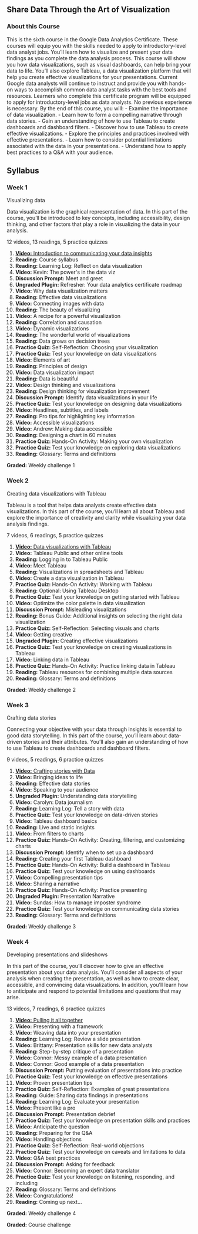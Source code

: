 ## Share Data Through the Art of Visualization
### About this Course
This is the sixth course in the Google Data Analytics Certificate. These courses will equip you with the skills needed to apply to introductory-level data analyst jobs. You’ll learn how to visualize and present your data findings as you complete the data analysis process. This course will show you how data visualizations, such as visual dashboards, can help bring your data to life. You’ll also explore Tableau, a data visualization platform that will help you create effective visualizations for your presentations. Current Google data analysts will continue to instruct and provide you with hands-on ways to accomplish common data analyst tasks with the best tools and resources. Learners who complete this certificate program will be equipped to apply for introductory-level jobs as data analysts. No previous experience is necessary. By the end of this course, you will: - Examine the importance of data visualization. - Learn how to form a compelling narrative through data stories. - Gain an understanding of how to use Tableau to create dashboards and dashboard filters. - Discover how to use Tableau to create effective visualizations. - Explore the principles and practices involved with effective presentations. - Learn how to consider potential limitations associated with the data in your presentations. - Understand how to apply best practices to a Q&A with your audience.

## Syllabus

### Week 1

Visualizing data

Data visualization is the graphical representation of data. In this part of the course, you’ll be introduced to key concepts, including accessibility, design thinking, and other factors that play a role in visualizing the data in your analysis.

12 videos, 13 readings, 5 practice quizzes

1.  [**Video:** Introduction to communicating your data insights](https://www.coursera.org/lecture/visualize-data/introduction-to-communicating-your-data-insights-9bc24)
2.  **Reading:** Course syllabus
3.  **Reading:** Learning Log: Reflect on data visualization
4.  **Video:** Kevin: The power's in the data viz
5.  **Discussion Prompt:** Meet and greet
6.  **Ungraded Plugin:** Refresher: Your data analytics certificate roadmap
7.  **Video:** Why data visualization matters
8.  **Reading:** Effective data visualizations
9.  **Video:** Connecting images with data
10.  **Reading:** The beauty of visualizing
11.  **Video:** A recipe for a powerful visualization
12.  **Reading:** Correlation and causation
13.  **Video:** Dynamic visualizations
14.  **Reading:** The wonderful world of visualizations
15.  **Reading:** Data grows on decision trees
16.  **Practice Quiz:** Self-Reflection: Choosing your visualization
17.  **Practice Quiz:** Test your knowledge on data visualizations
18.  **Video:** Elements of art
19.  **Reading:** Principles of design
20.  **Video:** Data visualization impact
21.  **Reading:** Data is beautiful
22.  **Video:** Design thinking and visualizations
23.  **Reading:** Design thinking for visualization improvement
24.  **Discussion Prompt:** Identify data visualizations in your life
25.  **Practice Quiz:** Test your knowledge on designing data visualizations
26.  **Video:** Headlines, subtitles, and labels
27.  **Reading:** Pro tips for highlighting key information
28.  **Video:** Accessible visualizations
29.  **Video:** Andrew: Making data accessible
30.  **Reading:** Designing a chart in 60 minutes
31.  **Practice Quiz:** Hands-On Activity: Making your own visualization
32.  **Practice Quiz:** Test your knowledge on exploring data visualizations
33.  **Reading:** Glossary: Terms and definitions

**Graded:** Weekly challenge 1

### Week 2

Creating data visualizations with Tableau

Tableau is a tool that helps data analysts create effective data visualizations. In this part of the course, you’ll learn all about Tableau and explore the importance of creativity and clarity while visualizing your data analysis findings.

7 videos, 6 readings, 5 practice quizzes

1.  [**Video:** Data visualizations with Tableau](https://www.coursera.org/lecture/visualize-data/data-visualizations-with-tableau-sLxV4)
2.  **Video:** Tableau Public and other online tools
3.  **Reading:** Logging in to Tableau Public
4.  **Video:** Meet Tableau
5.  **Reading:** Visualizations in spreadsheets and Tableau
6.  **Video:** Create a data visualization in Tableau
7.  **Practice Quiz:** Hands-On Activity: Working with Tableau
8.  **Reading:** Optional: Using Tableau Desktop
9.  **Practice Quiz:** Test your knowledge on getting started with Tableau
10.  **Video:** Optimize the color palette in data visualization
11.  **Discussion Prompt:** Misleading visualizations
12.  **Reading:** Bonus Guide: Additional insights on selecting the right data visualization
13.  **Practice Quiz:** Self-Reflection: Selecting visuals and charts
14.  **Video:** Getting creative
15.  **Ungraded Plugin:** Creating effective visualizations
16.  **Practice Quiz:** Test your knowledge on creating visualizations in Tableau
17.  **Video:** Linking data in Tableau
18.  **Practice Quiz:** Hands-On Activity: Practice linking data in Tableau
19.  **Reading:** Tableau resources for combining multiple data sources
20.  **Reading:** Glossary: Terms and definitions

**Graded:** Weekly challenge 2

### Week 3

Crafting data stories

Connecting your objective with your data through insights is essential to good data storytelling. In this part of the course, you’ll learn about data-driven stories and their attributes. You’ll also gain an understanding of how to use Tableau to create dashboards and dashboard filters.

9 videos, 5 readings, 6 practice quizzes

1.  [**Video:** Crafting stories with Data](https://www.coursera.org/lecture/visualize-data/crafting-stories-with-data-tF68H)
2.  **Video:** Bringing ideas to life
3.  **Reading:** Effective data stories
4.  **Video:** Speaking to your audience
5.  **Ungraded Plugin:** Understanding data storytelling
6.  **Video:** Carolyn: Data journalism
7.  **Reading:** Learning Log: Tell a story with data
8.  **Practice Quiz:** Test your knowledge on data-driven stories
9.  **Video:** Tableau dashboard basics
10.  **Reading:** Live and static insights
11.  **Video:** From filters to charts
12.  **Practice Quiz:** Hands-On Activity: Creating, filtering, and customizing charts
13.  **Discussion Prompt:** Identify when to set up a dashboard
14.  **Reading:** Creating your first Tableau dashboard
15.  **Practice Quiz:** Hands-On Activity: Build a dashboard in Tableau
16.  **Practice Quiz:** Test your knowledge on using dashboards
17.  **Video:** Compelling presentation tips
18.  **Video:** Sharing a narrative
19.  **Practice Quiz:** Hands-On Activity: Practice presenting
20.  **Ungraded Plugin:** Presentation Narrative
21.  **Video:** Sundas: How to manage imposter syndrome
22.  **Practice Quiz:** Test your knowledge on communicating data stories
23.  **Reading:** Glossary: Terms and definitions

**Graded:** Weekly challenge 3

### Week 4

Developing presentations and slideshows

In this part of the course, you’ll discover how to give an effective presentation about your data analysis. You’ll consider all aspects of your analysis when creating the presentation, as well as how to create clear, accessible, and convincing data visualizations. In addition, you’ll learn how to anticipate and respond to potential limitations and questions that may arise.

13 videos, 7 readings, 6 practice quizzes

1.  [**Video:** Pulling it all together](https://www.coursera.org/lecture/visualize-data/pulling-it-all-together-39woq)
2.  **Video:** Presenting with a framework
3.  **Video:** Weaving data into your presentation
4.  **Reading:** Learning Log: Review a slide presentation
5.  **Video:** Brittany: Presentation skills for new data analysts
6.  **Reading:** Step-by-step critique of a presentation
7.  **Video:** Connor: Messy example of a data presentation
8.  **Video:** Connor: Good example of a data presentation
9.  **Discussion Prompt:** Putting evaluation of presentations into practice
10.  **Practice Quiz:** Test your knowledge on effective presentations
11.  **Video:** Proven presentation tips
12.  **Practice Quiz:** Self-Reflection: Examples of great presentations
13.  **Reading:** Guide: Sharing data findings in presentations
14.  **Reading:** Learning Log: Evaluate your presentation
15.  **Video:** Present like a pro
16.  **Discussion Prompt:** Presentation debrief
17.  **Practice Quiz:** Test your knowledge on presentation skills and practices
18.  **Video:** Anticipate the question
19.  **Reading:** Preparing for the Q&A
20.  **Video:** Handling objections
21.  **Practice Quiz:** Self-Reflection: Real-world objections
22.  **Practice Quiz:** Test your knowledge on caveats and limitations to data
23.  **Video:** Q&A best practices
24.  **Discussion Prompt:** Asking for feedback
25.  **Video:** Connor: Becoming an expert data translator
26.  **Practice Quiz:** Test your knowledge on listening, responding, and including
27.  **Reading:** Glossary: Terms and definitions
28.  **Video:** Congratulations!
29.  **Reading:** Coming up next...

**Graded:** Weekly challenge 4

**Graded:** Course challenge